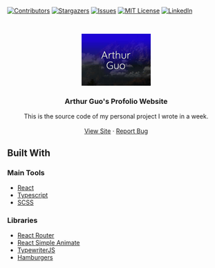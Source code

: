 <!-- PROJECT SHIELDS -->
[![Contributors][contributors-shield]][contributors-url]
[![Stargazers][stars-shield]][stars-url]
[![Issues][issues-shield]][issues-url]
[![MIT License][license-shield]][license-url]
[![LinkedIn][linkedin-shield]](https://www.linkedin.com/in/arthur-guo-a59346148/)

<br />
<p align="center">
  <img src="https://github.com/HypernovaTX/hypernovatx.github.io/blob/main/public/meta.jpg?raw=true" alt="Logo" width="160" height="120">

  <h3 align="center">Arthur Guo's Profolio Website</h3>

  <p align="center">
    This is the source code of my personal project I wrote in a week.
    <br />
    <br />
    <a href="https://hypernovatx.github.io/">View Site</a>
    ·
    <a href="https://github.com/othneildrew/HypernovaTX/hypernovatx.github.io/issues">Report Bug</a>
  </p>
</p>


## Built With
### Main Tools
* [React](https://reactjs.org/)
* [Typescript](https://typescriptlang.org/)
* [SCSS](https://sass-lang.com/)

### Libraries
* [React Router](https://reactrouter.com/)
* [React Simple Animate](https://react-simple-animate.vercel.app/)
* [TypewriterJS](https://github.com/tameemsafi/typewriterjs)
* [Hamburgers](https://jonsuh.com/hamburgers/)

<!-- MARKDOWN LINKS & IMAGES -->
<!-- https://www.markdownguide.org/basic-syntax/#reference-style-links -->
[contributors-shield]: https://img.shields.io/github/contributors/HypernovaTX/hypernovatx.github.io.svg?style=for-the-badge
[contributors-url]: https://github.com/HypernovaTX/hypernovatx.github.io/graphs/contributors
[stars-shield]: https://img.shields.io/github/stars/HypernovaTX/hypernovatx.github.io.svg?style=for-the-badge
[stars-url]: https://github.com/HypernovaTX/hypernovatx.github.io/stargazers
[issues-shield]: https://img.shields.io/github/issues/HypernovaTX/hypernovatx.github.io.svg?style=for-the-badge
[issues-url]: https://github.com/HypernovaTX/hypernovatx.github.io/issues
[license-shield]: https://img.shields.io/github/license/HypernovaTX/hypernovatx.github.io.svg?style=for-the-badge
[license-url]: https://github.com/HypernovaTX/hypernovatx.github.io/blob/master/LICENSE.txt
[linkedin-shield]: https://img.shields.io/badge/-LinkedIn-black.svg?style=for-the-badge&logo=linkedin&colorB=555
[linkedin-url]: https://linkedin.com/in/arthur-guo-a59346148
[product-screenshot]: images/screenshot.png
